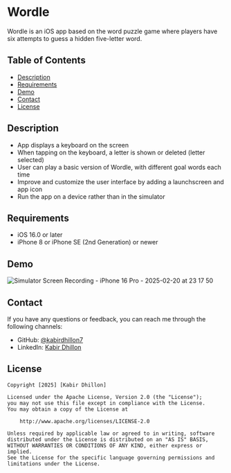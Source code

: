 # Wordle
Wordle is an iOS app based on the word puzzle game where players have six attempts to guess a hidden five-letter word. 

## Table of Contents

- [Description](#description)
- [Requirements](#requirements)
- [Demo](#demo)
- [Contact](#contact)
- [License](#license)

## Description

- App displays a keyboard on the screen
- When tapping on the keyboard, a letter is shown or deleted (letter selected)
- User can play a basic version of Wordle, with different goal words each time
- Improve and customize the user interface by adding a launchscreen and app icon
- Run the app on a device rather than in the simulator

## Requirements
- iOS 16.0 or later
- iPhone 8 or iPhone SE (2nd Generation) or newer

## Demo
![Simulator Screen Recording - iPhone 16 Pro - 2025-02-20 at 23 17 50](https://github.com/user-attachments/assets/8cfa1efb-d27c-4ed8-a4d7-46220ee31209)


## Contact
If you have any questions or feedback, you can reach me through the following channels:

- GitHub: [@kabirdhillon7](https://github.com/kabirdhillon7)
- LinkedIn: [Kabir Dhillon](https://www.linkedin.com/in/kabirdhillon/)

## License

    Copyright [2025] [Kabir Dhillon]

    Licensed under the Apache License, Version 2.0 (the "License");
    you may not use this file except in compliance with the License.
    You may obtain a copy of the License at

        http://www.apache.org/licenses/LICENSE-2.0

    Unless required by applicable law or agreed to in writing, software
    distributed under the License is distributed on an "AS IS" BASIS,
    WITHOUT WARRANTIES OR CONDITIONS OF ANY KIND, either express or implied.
    See the License for the specific language governing permissions and
    limitations under the License.
